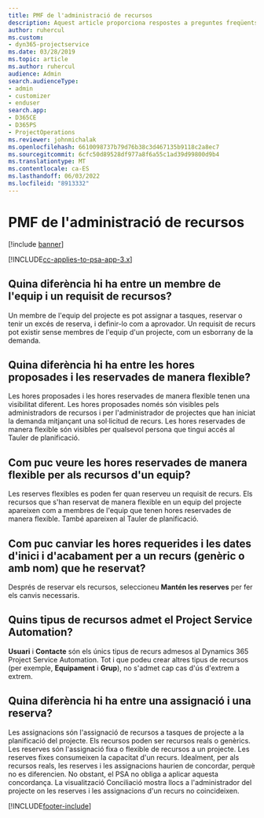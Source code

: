 ```yaml
---
title: PMF de l'administració de recursos
description: Aquest article proporciona respostes a preguntes freqüents sobre la gestió de recursos.
author: ruhercul
ms.custom:
- dyn365-projectservice
ms.date: 03/28/2019
ms.topic: article
ms.author: ruhercul
audience: Admin
search.audienceType:
- admin
- customizer
- enduser
search.app:
- D365CE
- D365PS
- ProjectOperations
ms.reviewer: johnmichalak
ms.openlocfilehash: 6610098737b79d76b38c3d467135b9118c2a8ec7
ms.sourcegitcommit: 6cfc50d89528df977a8f6a55c1ad39d99800d9b4
ms.translationtype: MT
ms.contentlocale: ca-ES
ms.lasthandoff: 06/03/2022
ms.locfileid: "8913332"
---
```

# <a name="resource-management-faq"></a>PMF de l'administració de recursos

[!include [banner](../includes/psa-now-project-operations.md)]

[!INCLUDE[cc-applies-to-psa-app-3.x](../includes/cc-applies-to-psa-app-3x.md)]

## <a name="what-is-the-difference-between-a-team-member-and-a-resource-requirement"></a>Quina diferència hi ha entre un membre de l'equip i un requisit de recursos?

Un membre de l'equip del projecte es pot assignar a tasques, reservar o tenir un excés de reserva, i definir-lo com a aprovador. Un requisit de recurs pot existir sense membres de l'equip d'un projecte, com un esborrany de la demanda. 

## <a name="what-is-the-difference-between-proposed-and-soft-booked-hours"></a>Quina diferència hi ha entre les hores proposades i les reservades de manera flexible?

Les hores proposades i les hores reservades de manera flexible tenen una visibilitat diferent. Les hores proposades només són visibles pels administradors de recursos i per l'administrador de projectes que han iniciat la demanda mitjançant una sol·licitud de recurs. Les hores reservades de manera flexible són visibles per qualsevol persona que tingui accés al Tauler de planificació.

## <a name="how-can-i-see-the-soft-booked-hours-for-resources-on-a-team"></a>Com puc veure les hores reservades de manera flexible per als recursos d'un equip?

Les reserves flexibles es poden fer quan reserveu un requisit de recurs. Els recursos que s'han reservat de manera flexible en un equip del projecte apareixen com a membres de l'equip que tenen hores reservades de manera flexible. També apareixen al Tauler de planificació.

## <a name="how-do-i-change-the-required-hours-and-the-start-and-end-dates-for-a-resource-generic-or-named-that-i-booked"></a>Com puc canviar les hores requerides i les dates d'inici i d'acabament per a un recurs (genèric o amb nom) que he reservat?

Després de reservar els recursos, seleccioneu **Mantén les reserves** per fer els canvis necessaris.

## <a name="what-resources-types-does-project-service-automation-support"></a>Quins tipus de recursos admet el Project Service Automation?

**Usuari** i **Contacte** són els únics tipus de recurs admesos al Dynamics 365 Project Service Automation. Tot i que podeu crear altres tipus de recursos (per exemple, **Equipament** i **Grup**), no s'admet cap cas d'ús d'extrem a extrem.

## <a name="what-is-the-difference-between-an-assignment-and-a-booking"></a>Quina diferència hi ha entre una assignació i una reserva?

Les assignacions són l'assignació de recursos a tasques de projecte a la planificació del projecte. Els recursos poden ser recursos reals o genèrics. Les reserves són l'assignació fixa o flexible de recursos a un projecte. Les reserves fixes consumeixen la capacitat d'un recurs. Idealment, per als recursos reals, les reserves i les assignacions haurien de concordar, perquè no es diferencien. No obstant, el PSA no obliga a aplicar aquesta concordança. La visualització Conciliació mostra llocs a l'administrador del projecte on les reserves i les assignacions d'un recurs no coincideixen.


[!INCLUDE[footer-include](../includes/footer-banner.md)]
